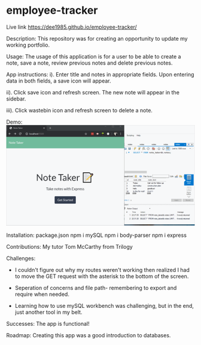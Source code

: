 # employee-tracker

Live link https://dee1985.github.io/employee-tracker/

Description:
This repository was for creating an opportunity to update my working portfolio.

Usage:
The usage of this application is for a user to be able to create a note, save a note, review previous notes and delete previous notes.

App instructions:
i). Enter title and notes in appropriate fields. Upon entering data in both fields, a save icon will appear.

ii). Click save icon and refresh screen. The new note will appear in the sidebar.

iii). Click wastebin icon and refresh screen to delete a note.

Demo:
![Note writer demo clip](https://github.com/Dee1985/NoteWriter-express/blob/master/img/vid_clip.gif)

Installation:
package.json
npm i mySQL
npm i body-parser
npm i express

Contributions:
My tutor Tom McCarthy from Trilogy

Challenges:

- I couldn't figure out why my routes weren't working then realized I had to move the GET request with the asterisk to the bottom of the screen.

- Seperation of concerns and file path- remembering to export and require when needed.

- Learning how to use mySQL workbench was challenging, but in the end, just another tool in my belt.

Successes:
The app is functional!

Roadmap: Creating this app was a good introduction to databases.
